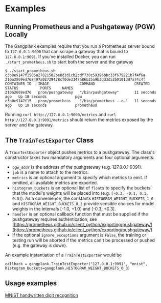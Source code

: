 # Examples
## Running Prometheus and a Pushgateway (PGW) Locally
The Gangplank examples require that you run a Prometheus server bound to `127.0.0.1:9090` that can scrape a gateway that is
bound to `127.0.0.1:9091`. If you've installed Docker, you can run `./start_prometheus.sh` to start both the server and the gateway

```
$ ./start_prometheus.sh 
c3b0e9147f1506a27021502be0d3d1cb2cdf730c59396bbc33f675221b7f4f6a
210a2869ed768497a02729428cf0de3347a86b25a9b3dd3d52b01013d7a74c4f
CONTAINER ID   IMAGE              COMMAND                  CREATED          STATUS          PORTS     NAMES
210a2869ed76   prom/pushgateway   "/bin/pushgateway"       11 seconds ago   Up 10 seconds             pgw
c3b0e9147f15   prom/prometheus    "/bin/prometheus --c…"   11 seconds ago   Up 10 seconds             prometheus
```

Running `curl http://127.0.0.1:9090/metrics` and `curl http://127.0.0.1:9091/metrics` should return the metrics exposed by the
server and the gateway.

## The `TrainTestExporter` Class
A `TrainTestExporter` object pushes metrics to a pushgateway. The class's constructor
takes two mandatory arguments and four optional arguments:
 * `pgw_addr` is the address of the pushgateway (e.g. 127.0.0.1:9091).
 * `job` is a name to attach to the metrics.
 * `metrics` is an optional argument to specify which metrics to emit. If omitted, all available metrics are exported.
 * `histogram_buckets` is an optional list of `float`s to specify the buckets that the model's weights will be placed into (e.g. `[-0.3, -0.1, 0.1, 0.3]`). As a convenience, the constants
   `HISTOGRAM_WEIGHT_BUCKETS_1_0` and `HISTOGRAM_WEIGHT_BUCKETS_0_3` provide sensible choices for model weights in the intervals [-1.0, +1.0] and [-0.3, +0.3].
 * `handler` is an optional callback function that must be supplied if the pushgateway requires authentication; see [https://prometheus.github.io/client_python/exporting/pushgateway/](https://prometheus.github.io/client_python/exporting/pushgateway/)
 *  if the optional `ignore_exceptions` argument is `False`, the training or testing run will be aborted if the metrics can't be processed or pushed (e.g. the gateway is down).

An example instantiation of a `TrainTestExporter` would be

```
callback = gangplank.TrainTestExporter("127.0.0.1:9091", "mnist", histogram_buckets=gangplank.HISTOGRAM_WEIGHT_BUCKETS_0_3)
```

## Usage examples
[MNIST handwritten digit recognition](https://github.com/hammingweight/gangplank/tree/main/examples/mnist)

